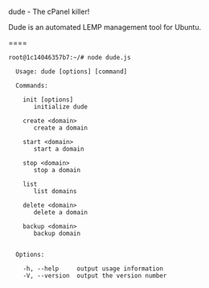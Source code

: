 dude - The cPanel killer! 

Dude is an automated LEMP management tool for Ubuntu.


====

```
root@1c14046357b7:~/# node dude.js

  Usage: dude [options] [command]

  Commands:

    init [options]
       initialize dude

    create <domain>
       create a domain

    start <domain>
       start a domain

    stop <domain>
       stop a domain

    list
       list domains

    delete <domain>
       delete a domain

    backup <domain>
       backup domain


  Options:

    -h, --help     output usage information
    -V, --version  output the version number
    
```
